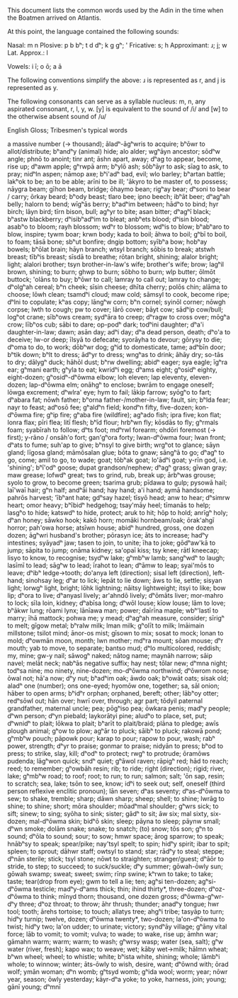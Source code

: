 This document lists the common words used by the Adin in the time when the Boatmen arrived on Atlantis.

At this point, the language contained the following sounds:

Nasal: m n
Plosive: p b bʰ; t d dʰ; k ɡ ɡʰ; '
Fricative: s; h
Approximant: ɹ; j; w
Lat. Approx.: l

Vowels: i ī; o ō; a ā

The following conventions simplify the above: ɹ is represented as r, and j is represented as y.

The following consonants can serve as a syllable nucleus: m, n, any aspirated consonant, r, l, y, w. \[y\] is equivalent to the sound of /i/ and \[w\] to the otherwise absent sound of /u/


English Gloss; Tribesmen's typical words

a massive number (-> thousand); āladʰ-āgʰwris
to acquire; bʰōwr
to allot/distribute; bʰandʰy
(animal) hide; alo
alder; wgʰāyn
ancestor; sōdʰw
angle; phnō
to anoint; tinr
ant; āshn
apart, away; dʰag
to appear, become, rise up; dʰawm
apple; gʰrwpā
arm; bʰylō
ash; sōbʰāyr
to ask; sīag
to ask, to pray; nidʰln
aspen; nāmop
axe; bʰi'adʰ
bad, evil; wlo
barley; bʰartan
battle; lakʰok
to be; an
to be able; arīni
to be ill; 'ākyro
to be master of, to possess; nāygra
beam; gīhon
beam, bridge; ōhaymo
bean; rigʰay
bear; dʰsoni
to bear / carry; ōrkay
beard; bʰody
beast; tlaro
bee; ipno
beech; ibʰāt
beer; dʰagʰah
belly; halorn
to bend; wīgʰās
berry; bʰadʰim
between; hādʰo
to bind; hyr
birch; lāyn
bird; tīrn
bison, bull; agʰyr
to bite; asan
bitter; dʰagʰī
black; bʰastw
blackberry; dʰisibʰadʰim
to bleat; anbʰets
blood; dʰisin
blood; asabʰo
to bloom; rayh
blossom; wdʰr
to blossom; wdʰis
to blow; bʰabʰaro
to blow, inspire; tywm
boar; krwn
body; kada
to boil; āhwa
to boil; gʰbī
to boil, to foam; tāsā
bone; sbʰut
bonfire; dngip
bottom; syībʰa
bow; hobʰay
bowels; bʰōlat
brain; hāyn
branch; wtsyl
branch; sōbis
to break; atstwh
breast; tībʰis
breast; sīsdā
to breathe; rōtan
bright, shining; alalor
bright; light; alalori
brother; tsyn
brother-in-law's wife;
brother's wife;
brow; lagʰil
brown, shining;
to burn; ghwp
to burn; sōbho
to burn; wlp
butter; ōlmōt
buttock; 'olāns
to buy; bʰōwr
to call; lamray
to call out; lamray
to change; dʰolgʰah
cereal; bʰn
cheek; sīsin
cheese; dhīta
cherry; polōs
chin; alāma
to choose; lōwh
clean; tsamdʰi
cloud; maw
cold; sāmsyl
to cook, become ripe; dʰlni
to copulate; kʰas
copy; lāngʰw
corn; bʰn
cornel; syinōl
corner; nōwgh
corpse; lwth
to cough; pw
to cover; lārō
cover; bāyt
cow; sādʰip
cow/bull; logʰot
crane; sībʰows
cream; sydʰāra
to creep; dʰragw
to cross over; mōgʰa
crow; lībʰos
cub; sābi
to dare; op-podʰ
dark; todʰini
daughter; dʰa'i
daughter-in-law;
dawn; asān
day; adʰi
day; dʰa
dead person, death; dʰo'a
to deceive; lw-or
deep; īlsyā
to defecate; syorāyha
to devour; gōrysy
to die; dʰoma
to do, to work; dōbʰwr
dog; gʰid
to domesticate, tame; adʰbīn
door; bʰtik
down; bʰlt
to dress; ādʰyr
to dress; wngʰas
to drink; āhāy
dry; so-tās
to dry; dālygʰ
duck; hāhōl
dust; bʰrw
dwelling; abidʰ
eager; sya
eagle; īgʰra
ear; gʰmani
earth; gʰyla
to eat; kwridʰi
egg; dʰams
eight; gʰosidʰ
eighty, eight-dozen; gʰosidʰ-dʰōwma
elbow; loh
eleven; lap
eleventy, eleven-dozen; lap-dʰōwma
elm; onāhgʰ
to enclose; bwrām
to engage oneself; lōwga
excrement; dʰwlra'
eye; hym
to fail; lākip
farrow; syōgʰo
to fart; dʰabara
fat; nōwh
father; bʰorna
father-/mother-in-law;
fault, sin; bʰlda
fear; nayr
to feast; adʰosō
fee; gʰaldʰn
field; kondʰn
fifty, five-dozen; kon-dʰōwma
fire; gʰip
fire; gʰaba
fire (wildfire); agʰado
fish; ipra
five; kon
flat; lonra
flax; pīri
flea; litī
flesh; bʰīd
flour; hrbʰwn
fly; kōsdās
to fly; gʰrmals
foam; syabīrah
to follow; dʰts
foot; mdʰrwl
forearm; ohdōri
foremost (-> first); y-rāno / onsāh'o
fort; gan'gʰora
forty; lwan-dʰōwma
four; lwan
front; dʰats
to fume; suh'ap
to give; bʰnsyl
to give birth; wrgʰot
to glance; sāyn
gland; līgosa
gland; māmōsalan
glue; bōta
to gnaw; sāngʰā
to go; dʰagʰ
to go, come; amil
to go, to wade;
goat; tōbʰak
goat; lo'ādʰi
goat; y-rīn
god, i.e. 'shining'; bʰī'odʰ
goose; dupat
grandson/nephew; dʰagʰ
grass; gīwan
gray; maw
grease; lofwdʰ
great; tws
to grind, rub, break up; ārbʰwas
grouse; syolo
to grow, to become green; tsarima
grub; pīdawa
to gulp; pysowā
hail; laī'waī
hair; gʰn
half; andʰāi
hand; hay
hand; a'i
hand; aymā
handsome; pahrōs
harvest; 'ībʰant
hate; gdʰsay
hazel; tīsyō
head; anw
to hear; dʰsimrw
heart; omor
heavy; bʰībidʰ
hedgehog; tsay'māy
heel; tīmanās
to help; lasgʰo
to hide; katswdʰ
to hide, protect; aruk
to hit; hōp
to hold; anrīgʰ
holy; dʰan
honey; sāwko
hook; kakō
horn; momāki
hornbeam/oak; ōrak'ahgī
horror; pah'owa
horse; atsīwn
house; abidʰ
hundred, gross, one dozen dozen; āgʰwri
husband's brother; pōrasyn
ice; āts
to increase; hadʰy
intestines; syāyadʰ
jaw; tasen
to join, to unite; īha
to joke; gōdʰaw'kā
to jump; sāpita
to jump; onāma
kidney; sa'opaī
kiss; tsy
knee; rātl
kneecap; lisyo
to know, to recognise; tsydʰw
lake; gʰmbʰw
lamb; sangʰwdʰ
to laugh; lasīmī
to lead; sāgʰw
to lead; īrahot
to lean; dʰāmw
to leap; syai'mōs
to leave; dʰibʰ
ledge->tooth; do'anya
left (direction); sisal
left (direction), left-hand; sinohsay
leg; dʰar
to lick; lepāt
to lie down; āws
to lie, settle; sisyan
light; lorwgʰ
light, bright; lōhk
lightning; nāitsy
lightweight; itsyi
to like; bow
lip; dʰora
to live; dʰanyasl
lively; ar'ahndō
lively; dʰōmāts
liver; mor-mahro
to lock; sīla
loin, kidney; dʰabīsa
long; dʰwōl
louse; kīow
louse; lām
to love; bʰākwr
lung; rōami
lynx; lānīawa
man; power; daīrīna
maple; wbʰ'lastī
to marry; īhā
mattock; pohwa
me; y
mead; dʰagʰah
measure, consider; sīrigʰ
to melt; gīgow
metal; bʰralw
milk; lman
milk; gʰolīt
to milk; lmāimain
millstone; tsilot
mind; ānor-os
mist; gīsown
to mix; sosat
to mock; lonan
to mold; dʰowmān
moon, month; lwn
mother; mdʰra
mount; sōan
mouse; dʰr
mouth; yab
to move, to separate; bantso
mud; dʰlo
multicolored, reddish;
my, mine; gw-y
nail; sāwogʰ
naked; nātog
name; maynāh
narrow; sāip
navel; melāt
neck; nabʰās
negative suffix; hay
nest; tōlar
new; dʰmna
night; todʰsa
nine; mo
ninety, nine-dozen; mo-dʰōwma
northwind; dʰōwrom
nose; ōwal
not; hā'a
now; dʰy
nut; bʰadʰim
oak; āwdo
oak; bʰowāt
oats; sisak
old; aladʰ
one (number); ons
one-eyed; hyomōw
one, together; sa, sāl
onion; hāber
to open arms; bʰidʰr
orphan; orphaned, bereft;
other; lābʰoy
otter; redʰsōwl
out; hān
over; hwrī
over, through; agr
part; tōdyil
paternal grandfather, maternal uncle;
pea; pōgʰiso
pea; ōwkara
penis; madʰy
people; dʰwn
person; dʰyn
piebald; laykorātyi
pine; aludʰo
to place, set, put; dʰwnidʰ
to plait; lōkwa
to plait; bʰarīt
to plait/braid; plāna
to pledge; awīs
plough animal; gʰow
to plow; agʰār
to pluck; sāibʰ
to pluck; rakowā
pond; gʰmbʰw
pouch; pāpowk
pour; karap
to pour; rapow
to pour, wash; rabʰ
power, strength; dʰyr
to praise; gonmar
to praise; nidyān
to press; bʰod
to press; to strike, slay, kill; dʰodʰ
to protect; rwgʰ
to protrude; ōramōws
pudenda; lāgʰwon
quick; sndʰ
quiet; gʰāwol
raven; rāpigʰ
red; hād
to reach;
reed;
to remember; gʰowbāh
resin;
rib;
to ride;
right (direction);
rigid;
river, lake; gʰmbʰw
road;
to roof;
root;
to run;
to run;
salmon;
salt; 'ōn
sap, resin;
to scratch;
sea, lake; tsōn
to see, know; idʰi
to seek out;
self, oneself (third person reflexive enclitic pronoun); lān
seven; dʰas
seventy; dʰas-dʰōwma
to sew;
to shake, tremble;
sharp; dāwn
sharp;
sheep;
shell;
to shine; lwrāg
to shine;
to shine;
short; mōra
shoulder; mōadʰmal
shoulder; gʰwrs
sick;
to sift;
sinew;
to sing; syōha
to sink;
sister; gādʰ
to sit; āw
six; mal
sixty, six-dozen; mal-dʰōwma
skin; bidʰō
skin;
sleep; pāyna
to sleep; pāynw
small; dʰwn
smoke; dolām
snake;
snake;
to snatch;
(to) snow; tōs
son; gʰn
to sound; dʰōla
to sound;
sour;
to sow; hmwr
space; ārog
sparrow;
to speak; hnābʰsy
to speak;
spear/pike; nay'tsyl
spelt;
to spin; hidʰy
spirit; ibar
to spit;
spleen;
to sprout; dāhwr
staff; owtsyl
to stand;
star; rādʰy
to steal;
steppe; dʰnān
sterile;
stick; tsyl
stone; nōwt
to straighten;
stranger/guest; dʰāōr
to stride, to step;
to succeed;
to suck/suckle; dʰy
summer; gōwah-ōwly
sun; gōwah
swamp;
sweat;
sweet;
swim; rīnp
swine; kʰrwn
to take;
to take;
taste;
tear(drop from eye); gwm
to tell a lie;
ten; agʰsi
ten-dozen; agʰsi-dʰōwma
testicle; madʰy-dʰams
thick;
thin; ihind
thirty*, three-dozen; dʰoz-dʰōwma
to think; mīnyd
thorn;
thousand, one dozen gross; dʰōwma-gʰwr-dʰy
three; dʰoz
throat;
to throw; āhr
thrush;
thunder; anadʰy
tongue; hwr
tool;
tooth; ārehs
tortoise;
to touch; allatys
tree; ahgʰi
tribe; tasyāp
to turn; hidʰy
turnip;
twelve, dozen; dʰōwma
twenty*, two-dozen; la'on-dʰōwma
to twist; hidʰy
two; la'on
udder;
to urinate;
victory; syndʰāy
village; gʰāny
vital force; lāb
to vomit;
to vomit;
vulva;
to wade;
to wake, rise up; āmhn
war; gāmahn
warm;
warm;
warm;
to wash; gʰwrsy
wasp;
water (sea, salt); gʰw
water (river, fresh); kapo
wax;
to weave;
wet; kāby
wet->milk; hālmn
wheat; bʰwn
wheel;
wheel;
to whistle;
white; bʰista
white, shining;
whole; lāmbʰi
whole;
to winnow;
winter; āts-ōwly
to wish, desire, want; dʰōwnd
with; ōrad
wolf; ymān
woman; dʰn
womb; gʰtsyd
womb; gʰida
wool;
worm;
year; nōwr
year, season; ōwly
yesterday; kāyr-dʰa
yoke;
to yoke, harness, join;
young; gānī
young; dʰmnī
